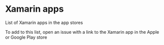 # Xamarin apps

List of Xamarin apps in the app stores

To add to this list, open an issue with a link to the Xamarin app in the Apple or Google Play store
